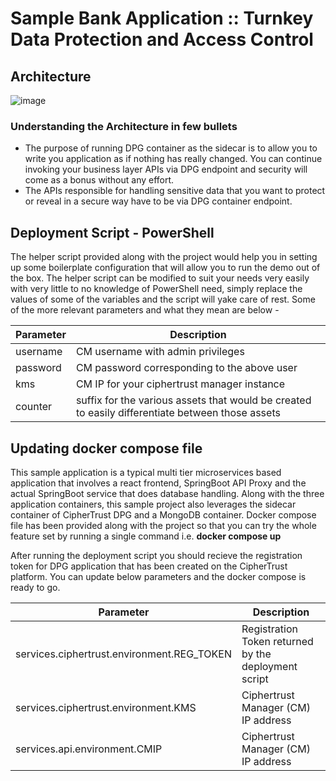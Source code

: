 # Sample Bank Application :: Turnkey Data Protection and Access Control

## Architecture
![image](https://user-images.githubusercontent.com/111074839/188156345-ecc4a1f8-5f19-4b4a-b951-fe7af6ad3b54.png)

### Understanding the Architecture in few bullets
* The purpose of running DPG container as the sidecar is to allow you to write you application as if nothing has really changed. You can continue invoking your business layer APIs via DPG endpoint and security will come as a bonus without any effort.
* The APIs responsible for handling sensitive data that you want to protect or reveal in a secure way have to be via DPG container endpoint.

## Deployment Script - PowerShell
The helper script provided along with the project would help you in setting up some boilerplate configuration that will allow you to run the demo out of the box.
The helper script can be modified to suit your needs very easily with very little to no knowledge of PowerShell need, simply replace the values of some of the variables and the script will yake care of rest. Some of the more relevant parameters and what they mean are below -

Parameter | Description
--- | ---
username | CM username with admin privileges
password | CM password corresponding to the above user
kms | CM IP for your ciphertrust manager instance
counter | suffix for the various assets that would be created to easily differentiate between those assets

## Updating docker compose file
This sample application is a typical multi tier microservices based application that involves a react frontend, SpringBoot API Proxy and the actual SpringBoot service that does database handling. Along with the three application containers, this sample project also leverages the sidecar container of CipherTrust DPG and a MongoDB container.
Docker compose file has been provided along with the project so that you can try the whole feature set by running a single command i.e. **docker compose up** 

After running the deployment script you should recieve the registration token for DPG application that has been created on the CipherTrust platform.
You can update below parameters and the docker compose is ready to go.

Parameter | Description
--- | ---
services.ciphertrust.environment.REG_TOKEN | Registration Token returned by the deployment script
services.ciphertrust.environment.KMS | Ciphertrust Manager (CM) IP address
services.api.environment.CMIP | Ciphertrust Manager (CM) IP address
